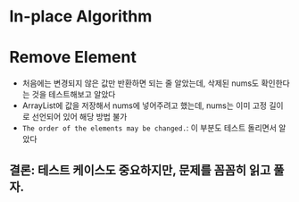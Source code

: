 # In-place Algorithm

# Remove Element
- 처음에는 변경되지 않은 값만 반환하면 되는 줄 알았는데, 삭제된 nums도 확인한다는 것을 테스트해보고 알았다
- ArrayList에 값을 저장해서 nums에 넣어주려고 했는데, nums는 이미 고정 길이로 선언되어 있어 해당 방법 불가
- `The order of the elements may be changed.`: 이 부분도 테스트 돌리면서 알았다

## 결론: 테스트 케이스도 중요하지만, 문제를 꼼꼼히 읽고 풀자.
